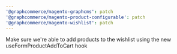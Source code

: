 ```yaml
---
'@graphcommerce/magento-graphcms': patch
'@graphcommerce/magento-product-configurable': patch
'@graphcommerce/magento-wishlist': patch
---
```


Make sure we're able to add products to the wishlist using the new useFormProductAddToCart hook
